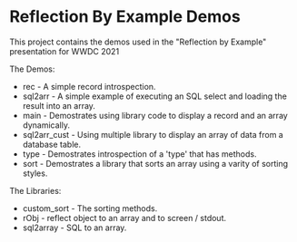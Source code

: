 # Reflection By Example Demos

This project contains the demos used in the "Reflection by Example" presentation for WWDC 2021

The Demos:
* rec - A simple record introspection.
* sql2arr - A simple example of executing an SQL select and loading the result into an array.
* main - Demostrates using library code to display a record and an array dynamically.
* sql2arr_cust - Using multiple library to display an array of data from a database table.
* type - Demostrates introspection of a 'type' that has methods.
* sort - Demostrates a library that sorts an array using a varity of sorting styles.

The Libraries:
* custom_sort - The sorting methods.
* rObj - reflect object to an array and to screen / stdout.
* sql2array - SQL to an array.

